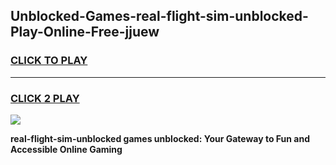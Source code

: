 
## Unblocked-Games-real-flight-sim-unblocked-Play-Online-Free-jjuew
<h3>
<a href="https://premium76.site?title=real-flight-sim-unblocked&ref=26A">CLICK TO PLAY</a></h3>
<hr>

<h3>
<a href="https://premium76.site?title=real-flight-sim-unblocked&ref=26A">CLICK 2 PLAY</a>
  
</h3>

<a href="https://premium76.site?title=real-flight-sim-unblocked&ref=26A"><img src="https://clearcache.store/games.png"></a>


**real-flight-sim-unblocked games unblocked: Your Gateway to Fun and Accessible Online Gaming**
